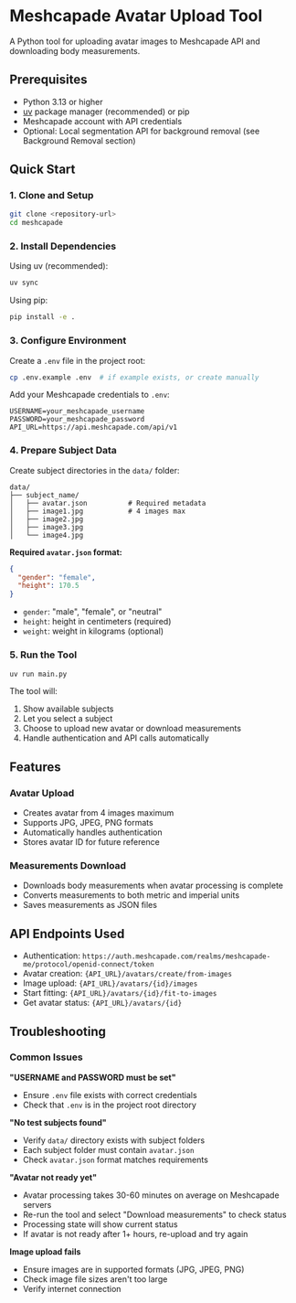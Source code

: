 # Meshcapade Avatar Upload Tool

A Python tool for uploading avatar images to Meshcapade API and downloading body measurements.

## Prerequisites

- Python 3.13 or higher
- [uv](https://docs.astral.sh/uv/) package manager (recommended) or pip
- Meshcapade account with API credentials
- Optional: Local segmentation API for background removal (see Background Removal section)

## Quick Start

### 1. Clone and Setup

```bash
git clone <repository-url>
cd meshcapade
```

### 2. Install Dependencies

Using uv (recommended):

```bash
uv sync
```

Using pip:

```bash
pip install -e .
```

### 3. Configure Environment

Create a `.env` file in the project root:

```bash
cp .env.example .env  # if example exists, or create manually
```

Add your Meshcapade credentials to `.env`:

```
USERNAME=your_meshcapade_username
PASSWORD=your_meshcapade_password
API_URL=https://api.meshcapade.com/api/v1
```

### 4. Prepare Subject Data

Create subject directories in the `data/` folder:

```
data/
├── subject_name/
│   ├── avatar.json          # Required metadata
│   ├── image1.jpg           # 4 images max
│   ├── image2.jpg
│   ├── image3.jpg
│   └── image4.jpg
```

**Required `avatar.json` format:**

```json
{
  "gender": "female",
  "height": 170.5
}
```

- `gender`: "male", "female", or "neutral"
- `height`: height in centimeters (required)
- `weight`: weight in kilograms (optional)

### 5. Run the Tool

```bash
uv run main.py
```

The tool will:

1. Show available subjects
2. Let you select a subject
3. Choose to upload new avatar or download measurements
4. Handle authentication and API calls automatically

## Features

### Avatar Upload

- Creates avatar from 4 images maximum
- Supports JPG, JPEG, PNG formats
- Automatically handles authentication
- Stores avatar ID for future reference

### Measurements Download

- Downloads body measurements when avatar processing is complete
- Converts measurements to both metric and imperial units
- Saves measurements as JSON files

## API Endpoints Used

- Authentication: `https://auth.meshcapade.com/realms/meshcapade-me/protocol/openid-connect/token`
- Avatar creation: `{API_URL}/avatars/create/from-images`
- Image upload: `{API_URL}/avatars/{id}/images`
- Start fitting: `{API_URL}/avatars/{id}/fit-to-images`
- Get avatar status: `{API_URL}/avatars/{id}`

## Troubleshooting

### Common Issues

**"USERNAME and PASSWORD must be set"**

- Ensure `.env` file exists with correct credentials
- Check that `.env` is in the project root directory

**"No test subjects found"**

- Verify `data/` directory exists with subject folders
- Each subject folder must contain `avatar.json`
- Check `avatar.json` format matches requirements

**"Avatar not ready yet"**

- Avatar processing takes 30-60 minutes on average on Meshcapade servers
- Re-run the tool and select "Download measurements" to check status
- Processing state will show current status
- If avatar is not ready after 1+ hours, re-upload and try again

**Image upload fails**

- Ensure images are in supported formats (JPG, JPEG, PNG)
- Check image file sizes aren't too large
- Verify internet connection
